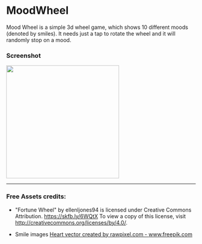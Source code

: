 # MoodWheel

Mood Wheel is a simple 3d wheel game, which shows 10 different moods (denoted by smiles). 
It needs just a tap to rotate the wheel and it will randomly stop on a mood.

### Screenshot

<img src="https://user-images.githubusercontent.com/49045586/101268014-cbaaf700-372c-11eb-896b-cca250c508cd.PNG" width="300" />

---

### Free Assets credits:
- "Fortune Wheel" by ellenljones94 is licensed under Creative Commons Attribution. https://skfb.ly/6WQtX To view a copy of this license, visit http://creativecommons.org/licenses/by/4.0/.

- Smile images <a href="https://www.freepik.com/vectors/heart">Heart vector created by rawpixel.com - www.freepik.com</a>
